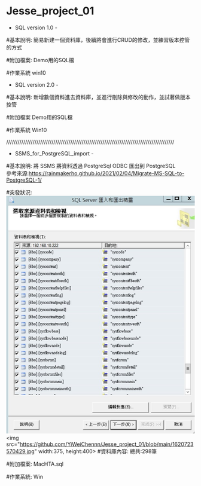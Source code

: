 # Jesse_project_01

- SQL version 1.0 -

#基本說明:
簡易新建一個資料庫，後續將會進行CRUD的修改，並練習版本控管的方式

#附加檔案:
Demo用的SQL檔

#作業系統
win10


- SQL version 2.0 -

#基本說明:
新增數個資料進去資料庫，並進行刪除與修改的動作，並試著做版本控管

#附加檔案
Demo用的SQL檔

#作業系統
Win10


/////////////////////////////////////////////////////////////////////////////////////////


- SSMS_for_PostgreSQL_import -

#基本說明:
將 SSMS 將資料透過 PostgreSql ODBC 匯出到 PostgreSQL <br>
參考來源:https://rainmakerho.github.io/2021/02/04/Migrate-MS-SQL-to-PostgreSQL-1/

#突發狀況:<br>
![image](https://github.com/YiWeiChennn/Jesse_project_01/blob/main/1620723551223.jpg)
<img src="https://github.com/YiWeiChennn/Jesse_project_01/blob/main/1620723570429.jpg" width:375, height:400>
#資料庫內容:
總共:298筆



#附加檔案:
MacHTA.sql

#作業系統:
Win
